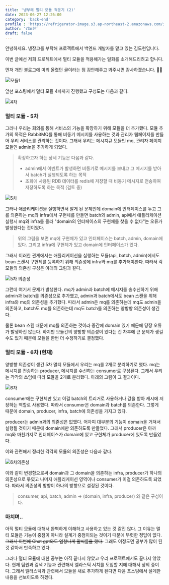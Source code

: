 ```yaml
---
title: '냉부해 멀티 모듈 적응기 (2)'
date: 2023-06-27 12:26:00
category: 'back-end'
profile : 'https://refrigerator-image.s3.ap-northeast-2.amazonaws.com/icon/IMG_9706.JPG'
author: '김도현'
draft: false
---
```


안녕하세요. 냉장고를 부탁해 프로젝트에서 백엔드 개발자를 맡고 있는 김도현입니다.

이번 글에선 저희 프로젝트에서 멀티 모듈을 적용해가는 일화를 소개해드리려고 합니다.

먼저 개인 블로그에 미리 올렸던 글이라는 점 감안해주고 봐주시면 감사하겠습니다. 🙏🙏

![모듈1](../image/multimodule/multi_module_1.png)

앞선 포스팅에서 멀티 모듈 4차까지 진행했고 구성도는 다음과 같다.

![4차](../image/multimodule/multi_module_7.png)

### 멀티 모듈 - 5차

그러나 우리는 회의를 통해 서비스의 기능을 확장하기 위해 모듈을 더 추가했다. 모듈 추가의 목적은 RabbitMQ를 통해 비동기 메시지를 사용하는 것과 관리자 웹페이지를 만들어 우리 서비스를 관리하는 것이다. 그래서 우리는 메시지큐 모듈인 mq, 관리자 페이지 모듈인 admin을 추가하게 되었다.

> 확장하고자 하는 상세 기능은 다음과 같다.
> - admin에서 이벤트가 발생하면 비동기로 메시지를 보내고 그 메시지를 받아서 batch가 실행되도록 하는 목적
> - 조회에 사용된 RDB 데이터를 redis에 저장할 때 비동기 메시지로 전송하여 저장하도록 하는 목적 (검토 중)

![5차](../image/multimodule/multi_module_8.png)

그러나 애플리케이션을 실행하면서 알게 된 문제인데 domain에 인터페이스를 두고 그를 의존하는 mq와 infra에서 구현체를 만들면 batch와 admin, api에서 애플리케이션 실행시 mq와 infra를 몰라 "domain의 인터페이스의 구현체를 찾을 수 없다"는 오류가 발생한다는 것이었다.

> 위의 그림을 보면 mq에 구현체가 있고 인터페이스는 batch, admin, domain에 있다. 그리고 infra에 구현체가 있고 domain에 인터페이스가 있다.

그래서 이러한 관계에서는 애플리케이션을 실행하는 모듈(api, batch, admin)에서도 bean 스캔시 구현체를 등록하기 위해 의존성에 infra와 mq를 추가해야한다. 따라서 각 모듈의 의존성 구성은 아래의 그림과 같다.

![5차 의존성](../image/multimodule/multi_module_9.png)

그런데 여기서 문제가 발생한다. mq가 admin과 batch에 메시지를 송수신하기 위해 admin과 batch를 의존성으로 추가했고, admin과 batch에서도 bean 스캔을 위해 infra와 mq의 의존성을 추가했다. 따라서 admin은 mq를 의존하는데 mq도 admin을 의존하고, batch도 mq를 의존하는데 mq도 batch를 의존하는 양방향 의존성이 생긴다.

물론 bean 스캔 때문에 mq를 의존하는 것이라 중간에 domain 있기 때문에 당장 오류가 발생하진 않는다. 하지만 모듈간의 양방향 의존성이 있다는 건 차후에 큰 문제가 생길 수도 있기 때문에 모듈을 한번 더 수정하기로 결정했다.

### 멀티 모듈 - 6차 (현재)

양방향 의존성이 생긴 5차 멀티 모듈에서 우리는 mq를 2개로 분리하기로 했다. mq는 메시지를 전송하는 producer, 메시지를 수신하는 consumer로 구성된다. 그래서 우리는 각각의 쓰임에 따라 모듈을 2개로 분리했다. 아래의 그림이 그 결과이다.

![6차](../image/multimodule/multi_module_10.png)

consumer에는 구현체만 있고 이걸 batch의 트리거로 사용하거나 값을 받아 캐시에 저장하는 역할로 사용했다. 따라서 consumer은 domain과 batch를 의존한다. 그렇게 때문에 domain, producer, infra, batch에 의존성을 가지고 있다.

producer는 admin과의 의존성은 없앴다. 어차피 대부분의 기능이 domain을 거쳐서 실행될 것이기 때문에 domain에만 의존하도록 만들었다. 그래서 producer은 아까 mq와 마찬가지로 인터페이스가 domain에 있고 구현체가 producer에 있도록 만들었다.

이와 관련해서 정리한 각각의 모듈의 의존성은 다음과 같다.

![6차의존성](../image/multimodule/multi_module_11.png)

이와 같이 변경함으로써 domain과 그 domain을 의존하는 infra, producer가 하나의 의존성으로 묶였고 나머지 애플리케이션 영역이나 consumer가 이걸 의존하도록 되었다. 따라서 의존성의 방향이 하나의 방향으로 설정된 것이다.

> consumer, api, batch, admin -> (domain, infra, producer) 와 같은 구성이다.

### 마치며..

아직 멀티 모듈에 대해서 완벽하게 이해하고 사용하고 있는 것 같진 않다. 그 이유는 멀티 모듈은 기능이 중점이 아니라 설계가 중점이되는 것이기 때문에 뚜렷한 정답이 없다. ~~그래서 이번에 Chat gpt와도 엄청나게 말씨름을 했다.~~ 그래도 이정도면 공부가 많이 된 것 같아서 만족하고 있다.

그러나 멀티 모듈에 대한 공부는 아직 끝나지 않았고 우리 프로젝트에서도 끝나지 않았다. 현재 팀원과 검색 기능과 관련해서 엘라스틱 서치를 도입할 지에 대해서 상의 중이다. 그래서 엘라스틱과 관련해서 모듈을 새로 추가하게 된다면 다음 포스팅에서 설계한 내용을 선보이도록 하겠다.